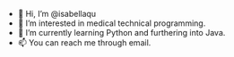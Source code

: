 - 👋 Hi, I’m @isabellaqu
- 👀 I’m interested in medical technical programming.
- 🌱 I’m currently learning Python and furthering into Java.
- 📫 You can reach me through email.

<!---
isabellaqu/isabellaqu is a ✨ special ✨ repository because its `README.md` (this file) appears on your GitHub profile.
You can click the Preview link to take a look at your changes.
--->
